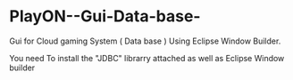 # PlayON--Gui-Data-base-
Gui for Cloud gaming System ( Data base ) Using Eclipse Window Builder.

You need To install the "JDBC" librarry attached as well as Eclipse Window builder
